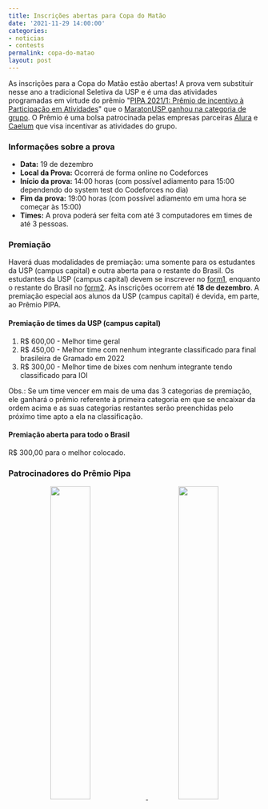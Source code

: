 ```yaml
---
title: Inscrições abertas para Copa do Matão
date: '2021-11-29 14:00:00'
categories:
- noticias
- contests
permalink: copa-do-matao
layout: post
---
```


As inscrições para a Copa do Matão estão abertas! A prova vem
substituir nesse ano a tradicional Seletiva da USP e é uma das
atividades programadas em virtude do prêmio "[PIPA 2021/1: Prêmio de
incentivo à Participação em
Atividades](https://bcc.ime.usp.br/principal/miscelanea/premioPIPA.html)"
que o [MaratonUSP ganhou na categoria de
grupo](https://bcc.ime.usp.br/principal/news/2021/01/29/pipa_resultado_2021_1.html).
O Prêmio é uma bolsa patrocinada pelas empresas parceiras
[Alura](https://www.alura.com.br/) e
[Caelum](https://www.caelum.com.br/) que visa incentivar as atividades
do grupo.

### Informações sobre a prova
- **Data:** 19 de dezembro
- **Local da Prova:** Ocorrerá de forma online no Codeforces
- **Início da prova:** 14:00 horas (com possível adiamento para 15:00
  dependendo do system test do Codeforces no dia)
- **Fim da prova:** 19:00 horas (com possível adiamento em uma hora se
  começar às 15:00)
- **Times:** A prova poderá ser feita com até 3 computadores em times
  de até 3 pessoas.

### Premiação
Haverá duas modalidades de premiação: uma somente para os estudantes
da USP (campus capital) e outra aberta para o restante do Brasil. Os
estudantes da USP (campus capital) devem se inscrever no
[form1](https://forms.gle/g6XLJaUy9VCjfB3HA), enquanto o restante do
Brasil no [form2](https://forms.gle/JhWqmLfK364gJiEi9). As inscrições
ocorrem até **18 de dezembro**. A premiação especial aos alunos da USP
(campus capital) é devida, em parte, ao Prêmio PIPA.

#### Premiação de times da USP (campus capital)

1. R\$ 600,00 - Melhor time geral
2. R\$ 450,00 - Melhor time com nenhum integrante classificado para
   final brasileira de Gramado em 2022
3. R\$ 300,00 - Melhor time de bixes com nenhum integrante tendo
   classificado para IOI

Obs.: Se um time vencer em mais de uma das 3 categorias de premiação,
ele ganhará o prêmio referente à primeira categoria em que se encaixar
da ordem acima e as suas categorias restantes serão preenchidas pelo
próximo time apto a ela na classificação.

#### Premiação aberta para todo o Brasil

R$ 300,00 para o melhor colocado.

### Patrocinadores do Prêmio Pipa

<p align="middle">
    <a href="https://www.alura.com.br/">
        <img src="{{ site.baseurl }}/forestryio/images/alura.png" style="width:40%;
height:40%;margin-right:10%">
    </a>
    <a href="https://www.caelum.com.br/">
        <img src="{{ site.baseurl }}/forestryio/images/caelum-novo-logo.png" style="width:40%;
height:40%">
    </a>
</p>
